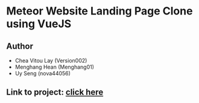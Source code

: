 # Meteor Website Landing Page Clone using VueJS
## Author
- Chea Vitou Lay (Version002)
- Menghang Hean (Menghang01)
- Uy Seng (nova44056)

## Link to project: [click here](https://meteor-website-clone.vercel.app/)
